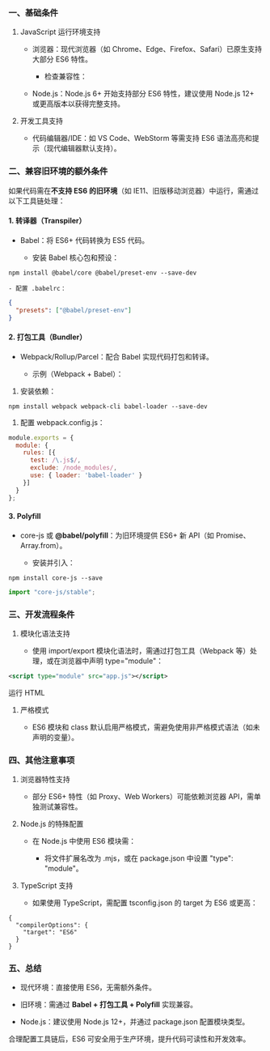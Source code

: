 ### **一、基础条件**

1. JavaScript 运行环境支持

	- 浏览器：现代浏览器（如 Chrome、Edge、Firefox、Safari）已原生支持大部分 ES6 特性。

		- 检查兼容性：

	- Node.js：Node.js 6+ 开始支持部分 ES6 特性，建议使用 Node.js 12+ 或更高版本以获得完整支持。

1. 开发工具支持

	- 代码编辑器/IDE：如 VS Code、WebStorm 等需支持 ES6 语法高亮和提示（现代编辑器默认支持）。

### **二、兼容旧环境的额外条件**

如果代码需在**不支持 ES6 的旧环境**（如 IE11、旧版移动浏览器）中运行，需通过以下工具链处理：

#### 1. **转译器（Transpiler）**

- Babel：将 ES6+ 代码转换为 ES5 代码。

	- 安装 Babel 核心包和预设：

```shell
npm install @babel/core @babel/preset-env --save-dev
```

	- 配置 .babelrc：

```json
{
  "presets": ["@babel/preset-env"]
}
```

#### 2. **打包工具（Bundler）**

- Webpack/Rollup/Parcel：配合 Babel 实现代码打包和转译。

	- 示例（Webpack + Babel）：

1. 安装依赖：

```shell
npm install webpack webpack-cli babel-loader --save-dev
```

1. 配置 webpack.config.js：

```javascript
module.exports = {
  module: {
    rules: [{
      test: /\.js$/,
      exclude: /node_modules/,
      use: { loader: 'babel-loader' }
    }]
  }
};
```

#### 3. **Polyfill**

- core-js 或 **@babel/polyfill**：为旧环境提供 ES6+ 新 API（如 Promise、Array.from）。

	- 安装并引入：

```shell
npm install core-js --save
```

```javascript
import "core-js/stable";
```

### **三、开发流程条件**

1. 模块化语法支持

	- 使用 import/export 模块化语法时，需通过打包工具（Webpack 等）处理，或在浏览器中声明 type="module"：

```xml
<script type="module" src="app.js"></script>
```

运行 HTML

1. 严格模式

	- ES6 模块和 class 默认启用严格模式，需避免使用非严格模式语法（如未声明的变量）。

### **四、其他注意事项**

1. 浏览器特性支持

	- 部分 ES6+ 特性（如 Proxy、Web Workers）可能依赖浏览器 API，需单独测试兼容性。

1. Node.js 的特殊配置

	- 在 Node.js 中使用 ES6 模块需：

		- 将文件扩展名改为 .mjs，或在 package.json 中设置 "type": "module"。

1. TypeScript 支持

	- 如果使用 TypeScript，需配置 tsconfig.json 的 target 为 ES6 或更高：

```
{
  "compilerOptions": {
    "target": "ES6"
  }
}
```

### **五、总结**

- 现代环境：直接使用 ES6，无需额外条件。

- 旧环境：需通过 **Babel + 打包工具 + Polyfill** 实现兼容。

- Node.js：建议使用 Node.js 12+，并通过 package.json 配置模块类型。

合理配置工具链后，ES6 可安全用于生产环境，提升代码可读性和开发效率。